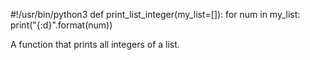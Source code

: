 #!/usr/bin/python3
def print_list_integer(my_list=[]):
    for num in my_list:
        print("{:d}".format(num))

A function that prints all integers of a list.
